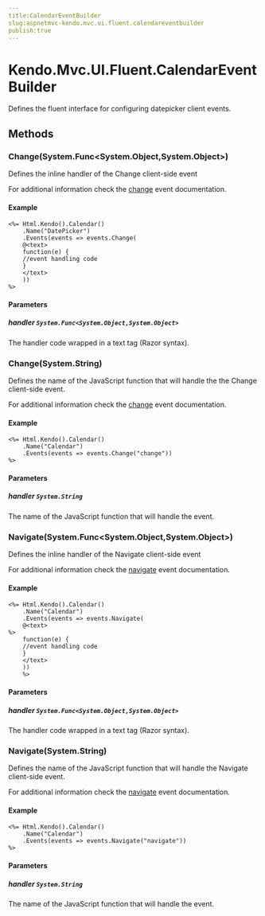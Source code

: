 ```yaml
---
title:CalendarEventBuilder
slug:aspnetmvc-kendo.mvc.ui.fluent.calendareventbuilder
publish:true
---
```


# Kendo.Mvc.UI.Fluent.CalendarEventBuilder
Defines the fluent interface for configuring datepicker client events.



## Methods

### Change(System.Func\<System.Object,System.Object>)
Defines the inline handler of the Change client-side event

For additional information check the [change](/api/web/calendar#events-change) event documentation.


#### Example

    <%= Html.Kendo().Calendar()
        .Name("DatePicker")
        .Events(events => events.Change(
        @<text>
        function(e) {
        //event handling code
        }
        </text>
        ))
    %>
        


#### Parameters

##### handler `System.Func<System.Object,System.Object>`
The handler code wrapped in a text tag (Razor syntax).




### Change(System.String)
Defines the name of the JavaScript function that will handle the the Change client-side event.

For additional information check the [change](/api/web/calendar#events-change) event documentation.


#### Example

    <%= Html.Kendo().Calendar()
        .Name("Calendar")
        .Events(events => events.Change("change"))
    %>
        


#### Parameters

##### handler `System.String`
The name of the JavaScript function that will handle the event.




### Navigate(System.Func\<System.Object,System.Object>)
Defines the inline handler of the Navigate client-side event

For additional information check the [navigate](/api/web/calendar#events-navigate) event documentation.


#### Example

    <%= Html.Kendo().Calendar()
        .Name("Calendar")
        .Events(events => events.Navigate(
        @<text>
    %>
        function(e) {
        //event handling code
        }
        </text>
        ))
        %>
        


#### Parameters

##### handler `System.Func<System.Object,System.Object>`
The handler code wrapped in a text tag (Razor syntax).




### Navigate(System.String)
Defines the name of the JavaScript function that will handle the Navigate client-side event.

For additional information check the [navigate](/api/web/calendar#events-navigate) event documentation.


#### Example

    <%= Html.Kendo().Calendar()
        .Name("Calendar")
        .Events(events => events.Navigate("navigate"))
    %>
        


#### Parameters

##### handler `System.String`
The name of the JavaScript function that will handle the event.





